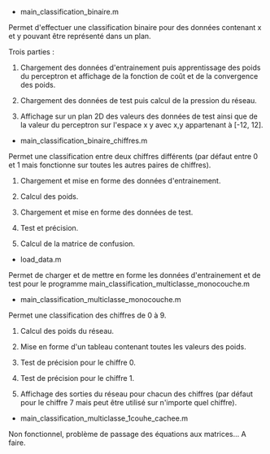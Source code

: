 - main_classification_binaire.m

Permet d'effectuer une classification binaire pour des données contenant x et y pouvant être représenté dans un plan.

Trois parties :

1. Chargement des données d'entrainement puis apprentissage des poids du perceptron et affichage de la fonction de coût et de la convergence des poids.

2. Chargement des données de test puis calcul de la pression du réseau.

3. Affichage sur un plan 2D des valeurs des données de test ainsi que de la valeur du perceptron sur l'espace x y avec x,y appartenant à [-12, 12].



- main_classification_binaire_chiffres.m

Permet une classification entre deux chiffres différents (par défaut entre 0 et 1 mais fonctionne sur toutes les autres paires de chiffres).

1. Chargement et mise en forme des données d'entrainement.

2. Calcul des poids.

3. Chargement et mise en forme des données de test.

4. Test et précision.

5. Calcul de la matrice de confusion.



- load_data.m

Permet de charger et de mettre en forme les données d'entrainement et de test pour le programme main_classification_multiclasse_monocouche.m



- main_classification_multiclasse_monocouche.m

Permet une classification des chiffres de 0 à 9.

1. Calcul des poids du réseau.

2. Mise en forme d'un tableau contenant toutes les valeurs des poids.

3. Test de précision pour le chiffre 0.

3. Test de précision pour le chiffre 1.

4. Affichage des sorties du réseau pour chacun des chiffres (par défaut pour le chiffre 7 mais peut être utilisé sur n'importe quel chiffre).


- main_classification_multiclasse_1couhe_cachee.m

Non fonctionnel, problème de passage des équations aux matrices...
A faire.
